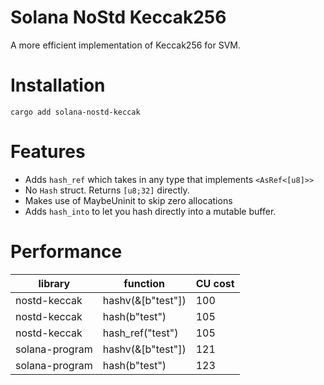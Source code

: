 # Solana NoStd Keccak256

A more efficient implementation of Keccak256 for SVM.

# Installation

```cargo add solana-nostd-keccak```

# Features

- Adds `hash_ref` which takes in any type that implements `<AsRef<[u8]>>`
- No `Hash` struct. Returns `[u8;32]` directly.
- Makes use of MaybeUninit to skip zero allocations
- Adds `hash_into` to let you hash directly into a mutable buffer.

# Performance

| library        | function          | CU cost |
|----------------|-------------------|---------|
| nostd-keccak   | hashv(&[b"test"]) | 100     |
| nostd-keccak   | hash(b"test")     | 105     |
| nostd-keccak   | hash_ref("test")  | 105     |
| solana-program | hashv(&[b"test"]) | 121     |
| solana-program | hash(b"test")     | 123     |